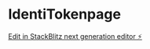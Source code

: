 # IdentiTokenpage

[Edit in StackBlitz next generation editor ⚡️](https://stackblitz.com/~/github.com/Neiverbtc/IdentiTokenpage)